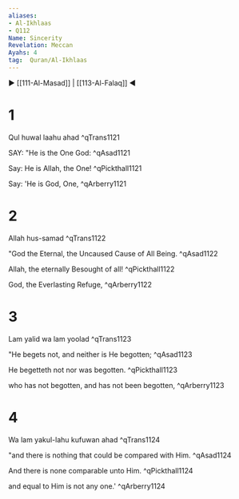 ```yaml
---
aliases:
- Al-Ikhlaas
- Q112
Name: Sincerity
Revelation: Meccan
Ayahs: 4
tag:  Quran/Al-Ikhlaas
---
```


▶ [[111-Al-Masad]] | [[113-Al-Falaq]] ◀

# 1

Qul huwal laahu ahad ^qTrans1121


SAY: "He is the One God: ^qAsad1121


Say: He is Allah, the One! ^qPickthall1121


Say: 'He is God, One, ^qArberry1121

# 2

Allah hus-samad ^qTrans1122


"God the Eternal, the Uncaused Cause of All Being. ^qAsad1122


Allah, the eternally Besought of all! ^qPickthall1122


God, the Everlasting Refuge, ^qArberry1122

# 3

Lam yalid wa lam yoolad ^qTrans1123


"He begets not, and neither is He begotten; ^qAsad1123


He begetteth not nor was begotten. ^qPickthall1123


who has not begotten, and has not been begotten, ^qArberry1123

# 4

Wa lam yakul-lahu kufuwan ahad ^qTrans1124


"and there is nothing that could be compared with Him. ^qAsad1124


And there is none comparable unto Him. ^qPickthall1124


and equal to Him is not any one.' ^qArberry1124

